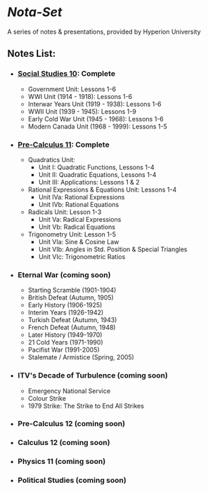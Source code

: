 <link href="style.css" rel="stylesheet">

# ***Nota-Set***
A series of notes & presentations, provided by Hyperion University
## **Notes List:**
* ### [Social Studies 10](ss10.md): Complete
    - Government Unit: Lessons 1-6
    - WWI Unit (1914 - 1918): Lessons 1-6
    - Interwar Years Unit (1919 - 1938): Lessons 1-6
    - WWII Unit (1939 - 1945): Lessons 1-9
    - Early Cold War Unit (1945 - 1968): Lessons 1-6
    - Modern Canada Unit (1968 - 1999): Lessons 1-5
* ### [Pre-Calculus 11](pc11.md): Complete
    - Quadratics Unit:
        - Unit I: Quadratic Functions, Lessons 1-4
        - Unit II: Quadratic Equations, Lessons 1-4
        - Unit III: Applications: Lessons 1 & 2
    - Rational Expressions & Equations Unit: Lessons 1-4
        - Unit IVa: Rational Expressions
        - Unit IVb: Rational Equations
    - Radicals Unit: Lesson 1-3
        - Unit Va: Radical Expressions
        - Unit Vb: Radical Equations
    - Trigonometry Unit: Lesson 1-5
        - Unit VIa: Sine & Cosine Law
        - Unit VIb: Angles in Std. Position & Special Triangles
        - Unit VIc: Trigonometric Ratios
* ### Eternal War (coming soon)
    - Starting Scramble (1901-1904)
    - British Defeat (Autumn, 1905)
    - Early History (1906-1925)
    - Interim Years (1926-1942)
    - Turkish Defeat (Autumn, 1943)
    - French Defeat (Autumn, 1948)
    - Later History (1949-1970)
    - 21 Cold Years (1971-1990)
    - Pacifist War (1991-2005)
    - Stalemate / Armistice (Spring, 2005)
* ### ITV's Decade of Turbulence (coming soon)
    - Emergency National Service
    - Colour Strike
    - 1979 Strike: The Strike to End All Strikes
* ### Pre-Calculus 12 (coming soon)
* ### Calculus 12 (coming soon)
* ### Physics 11 (coming soon)
* ### Political Studies (coming soon)

